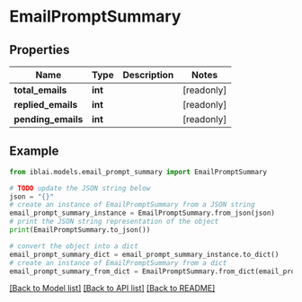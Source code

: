 # EmailPromptSummary


## Properties

Name | Type | Description | Notes
------------ | ------------- | ------------- | -------------
**total_emails** | **int** |  | [readonly] 
**replied_emails** | **int** |  | [readonly] 
**pending_emails** | **int** |  | [readonly] 

## Example

```python
from iblai.models.email_prompt_summary import EmailPromptSummary

# TODO update the JSON string below
json = "{}"
# create an instance of EmailPromptSummary from a JSON string
email_prompt_summary_instance = EmailPromptSummary.from_json(json)
# print the JSON string representation of the object
print(EmailPromptSummary.to_json())

# convert the object into a dict
email_prompt_summary_dict = email_prompt_summary_instance.to_dict()
# create an instance of EmailPromptSummary from a dict
email_prompt_summary_from_dict = EmailPromptSummary.from_dict(email_prompt_summary_dict)
```
[[Back to Model list]](../README.md#documentation-for-models) [[Back to API list]](../README.md#documentation-for-api-endpoints) [[Back to README]](../README.md)


